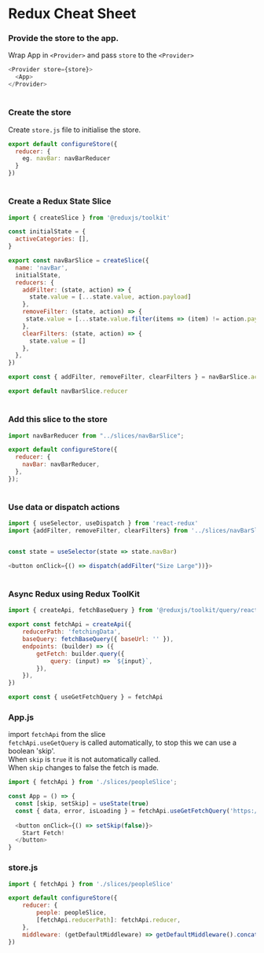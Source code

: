 # Redux Cheat Sheet

### Provide the store to the app.

Wrap App in `<Provider>` and pass `store` to the `<Provider>`

```js
<Provider store={store}>
  <App>
</Provider>
```

#

### Create the store

Create `store.js` file to initialise the store.

```js
export default configureStore({
  reducer: {
    eg. navBar: navBarReducer
  }
})
```

#

### Create a Redux State Slice

```js
import { createSlice } from '@reduxjs/toolkit'

const initialState = {
  activeCategories: [],
}

export const navBarSlice = createSlice({
  name: 'navBar',
  initialState,
  reducers: {
    addFilter: (state, action) => {
      state.value = [...state.value, action.payload]
    },
    removeFilter: (state, action) => {
     state.value = [...state.value.filter(items => (item) != action.payload)
    },
    clearFilters: (state, action) => {
      state.value = []
    },
  },
})

export const { addFilter, removeFilter, clearFilters } = navBarSlice.actions

export default navBarSlice.reducer
```

#

### Add this slice to the store

```js
import navBarReducer from "../slices/navBarSlice";

export default configureStore({
  reducer: {
    navBar: navBarReducer,
  },
});
```

#

### Use data or dispatch actions

```js
import { useSelector, useDispatch } from 'react-redux'
import {addFilter, removeFilter, clearFilters} from '../slices/navBarSlice'


const state = useSelector(state => state.navBar)

<button onClick={() => dispatch(addFilter("Size Large"))}>


```

#

### Async Redux using Redux ToolKit

```js
import { createApi, fetchBaseQuery } from '@reduxjs/toolkit/query/react'

export const fetchApi = createApi({
    reducerPath: 'fetchingData',
    baseQuery: fetchBaseQuery({ baseUrl: '' }),
    endpoints: (builder) => ({
        getFetch: builder.query({
            query: (input) => `${input}`,
        }),
    }),
})

export const { useGetFetchQuery } = fetchApi

```

### App.js

import `fetchApi` from the slice    
`fetchApi.useGetQuery` is called automatically, to stop this we can use a boolean 'skip'.    
When `skip` is `true` it is not automatically called.    
When `skip` changes to false the fetch is made.    

```js
import { fetchApi } from './slices/peopleSlice';

const App = () => {
  const [skip, setSkip] = useState(true)
  const { data, error, isLoading } = fetchApi.useGetFetchQuery('https://jsonplaceholder.typicode.com/todos', { skip }) 
  
  <button onClick={() => setSkip(false)}>
    Start Fetch!
  </button>
}

```

### store.js

```js 
import { fetchApi } from './slices/peopleSlice'

export default configureStore({
    reducer: {
        people: peopleSlice,
        [fetchApi.reducerPath]: fetchApi.reducer,
    },
    middleware: (getDefaultMiddleware) => getDefaultMiddleware().concat(fetchApi.middleware),
})
```
